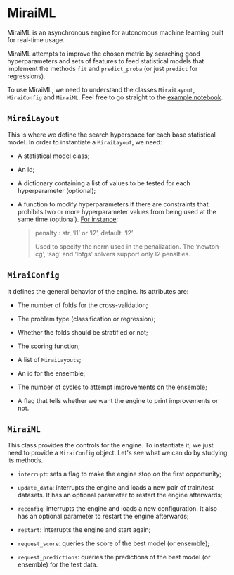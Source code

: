 # MiraiML

MiraiML is an asynchronous engine for autonomous machine learning built for
real-time usage.

MiraiML attempts to improve the chosen metric by searching good hyperparameters
and sets of features to feed statistical models that implement the methods `fit`
and `predict_proba` (or just `predict` for regressions).

To use MiraiML, we need to understand the classes `MiraiLayout`, `MiraiConfig`
and `MiraiML`. Feel free to go straight to the [example notebook](example.ipynb).

## `MiraiLayout`

This is where we define the search hyperspace for each base statistical model.
In order to instantiate a `MiraiLayout`, we need:

- A statistical model class;

- An id;

- A dictionary containing a list of values to be tested for each hyperparameter
  (optional);

- A function to modify hyperparameters if there are constraints that prohibits
  two or more hyperparameter values from being used at the same time (optional).
  [For instance](https://scikit-learn.org/stable/modules/generated/sklearn.linear_model.LogisticRegression.html):

  > penalty : str, ‘l1’ or ‘l2’, default: ‘l2’
  >
  > Used to specify the norm used in the penalization. The ‘newton-cg’, ‘sag’
  > and ‘lbfgs’ solvers support only l2 penalties.

## `MiraiConfig`

It defines the general behavior of the engine. Its attributes are:

- The number of folds for the cross-validation;

- The problem type (classification or regression);

- Whether the folds should be stratified or not;

- The scoring function;

- A list of `MiraiLayouts`;

- An id for the ensemble;

- The number of cycles to attempt improvements on the ensemble;

- A flag that tells whether we want the engine to print improvements or not.

## `MiraiML`

This class provides the controls for the engine. To instantiate it, we just need
to provide a `MiraiConfig` object. Let's see what we can do by studying its
methods.

- `interrupt`: sets a flag to make the engine stop on the first opportunity;

- `update_data`: interrupts the engine and loads a new pair of train/test
  datasets. It has an optional parameter to restart the engine afterwards;

- `reconfig`: interrupts the engine and loads a new configuration. It also has
  an optional parameter to restart the engine afterwards;

- `restart`: interrupts the engine and start again;

- `request_score`: queries the score of the best model (or ensemble);

- `request_predictions`: queries the predictions of the best model (or ensemble)
  for the test data.
